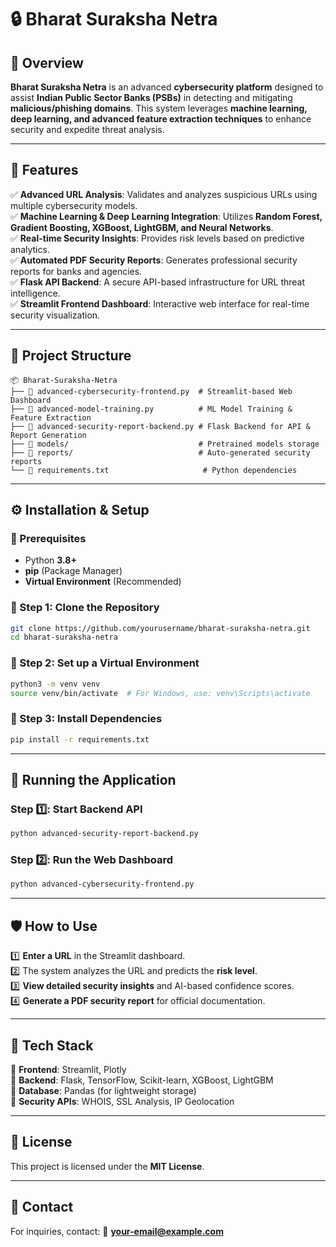 


# 🔒 **Bharat Suraksha Netra**

## 🚀 Overview
**Bharat Suraksha Netra** is an advanced **cybersecurity platform** designed to assist **Indian Public Sector Banks (PSBs)** in detecting and mitigating **malicious/phishing domains**. This system leverages **machine learning, deep learning, and advanced feature extraction techniques** to enhance security and expedite threat analysis.

---

## 📌 Features
✅ **Advanced URL Analysis**: Validates and analyzes suspicious URLs using multiple cybersecurity models.  
✅ **Machine Learning & Deep Learning Integration**: Utilizes **Random Forest, Gradient Boosting, XGBoost, LightGBM, and Neural Networks**.  
✅ **Real-time Security Insights**: Provides risk levels based on predictive analytics.  
✅ **Automated PDF Security Reports**: Generates professional security reports for banks and agencies.  
✅ **Flask API Backend**: A secure API-based infrastructure for URL threat intelligence.  
✅ **Streamlit Frontend Dashboard**: Interactive web interface for real-time security visualization.  

---

## 📂 Project Structure

```
📦 Bharat-Suraksha-Netra
├── 📜 advanced-cybersecurity-frontend.py  # Streamlit-based Web Dashboard
├── 📜 advanced-model-training.py          # ML Model Training & Feature Extraction
├── 📜 advanced-security-report-backend.py # Flask Backend for API & Report Generation
├── 📂 models/                             # Pretrained models storage
├── 📂 reports/                            # Auto-generated security reports
└── 📜 requirements.txt                     # Python dependencies
```

---

## ⚙️ Installation & Setup

### 🔹 Prerequisites
- Python **3.8+**
- **pip** (Package Manager)
- **Virtual Environment** (Recommended)

### 🔹 Step 1: Clone the Repository
```bash
git clone https://github.com/yourusername/bharat-suraksha-netra.git
cd bharat-suraksha-netra
```

### 🔹 Step 2: Set up a Virtual Environment
```bash
python3 -m venv venv
source venv/bin/activate  # For Windows, use: venv\Scripts\activate
```

### 🔹 Step 3: Install Dependencies
```bash
pip install -r requirements.txt
```

---

## 🚀 Running the Application

### Step 1️⃣: Start Backend API
```bash
python advanced-security-report-backend.py
```

### Step 2️⃣: Run the Web Dashboard
```bash
python advanced-cybersecurity-frontend.py
```

---

## 🛡️ How to Use
1️⃣ **Enter a URL** in the Streamlit dashboard.  
2️⃣ The system analyzes the URL and predicts the **risk level**.  
3️⃣ **View detailed security insights** and AI-based confidence scores.  
4️⃣ **Generate a PDF security report** for official documentation.  

---

## 🤖 Tech Stack
🔹 **Frontend**: Streamlit, Plotly  
🔹 **Backend**: Flask, TensorFlow, Scikit-learn, XGBoost, LightGBM  
🔹 **Database**: Pandas (for lightweight storage)  
🔹 **Security APIs**: WHOIS, SSL Analysis, IP Geolocation  

---

## 📜 License
This project is licensed under the **MIT License**.

---

## 📧 Contact
For inquiries, contact: 📩 **[your-email@example.com](mailto:your-email@example.com)**

